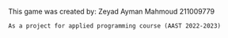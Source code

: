 This game was created by:
		Zeyad Ayman Mahmoud     211009779
    
    As a project for applied programming course (AAST 2022-2023)
